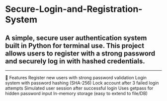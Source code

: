 # Secure-Login-and-Registration-System
A simple, secure user authentication system built in Python for terminal use. This project allows users to register with a strong password and securely log in with hashed credentials.
---
---
🚀 Features
Register new users with strong password validation
Login system with password hashing (SHA-256)
Lock account after 3 failed login attempts
Simulated user session after successful login
Uses getpass for hidden password input
In-memory storage (easy to extend to file/DB)
